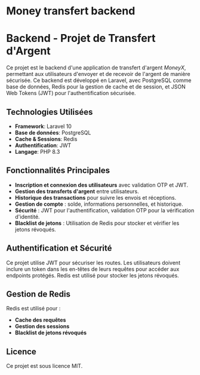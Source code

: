 # Money transfert backend

# Backend - Projet de Transfert d'Argent

Ce projet est le backend d'une application de transfert d'argent *MoneyX*, permettant aux utilisateurs d'envoyer et de recevoir de l'argent de manière sécurisée. Ce backend est développé en Laravel, avec PostgreSQL comme base de données, Redis pour la gestion de cache et de session, et JSON Web Tokens (JWT) pour l'authentification sécurisée.

## Technologies Utilisées

- **Framework**: Laravel 10
- **Base de données**: PostgreSQL
- **Cache & Sessions**: Redis
- **Authentification**: JWT
- **Langage**: PHP 8.3

## Fonctionnalités Principales

- **Inscription et connexion des utilisateurs** avec validation OTP et JWT.
- **Gestion des transferts d'argent** entre utilisateurs.
- **Historique des transactions** pour suivre les envois et réceptions.
- **Gestion de compte** : solde, informations personnelles, et historique.
- **Sécurité** : JWT pour l'authentification, validation OTP pour la vérification d'identité.
- **Blacklist de jetons** : Utilisation de Redis pour stocker et vérifier les jetons révoqués.

## Authentification et Sécurité

Ce projet utilise JWT pour sécuriser les routes. Les utilisateurs doivent inclure un token dans les en-têtes de leurs requêtes pour accéder aux endpoints protégés. Redis est utilisé pour stocker les jetons révoqués.


## Gestion de Redis

Redis est utilisé pour :

- **Cache des requêtes**
- **Gestion des sessions**
- **Blacklist de jetons révoqués**


## Licence

Ce projet est sous licence MIT.
